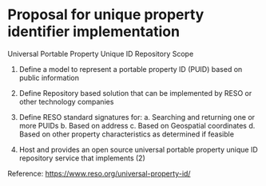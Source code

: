 # Proposal for unique property identifier implementation

Universal Portable Property Unique ID Repository Scope

1. Define a model to represent a portable property ID (PUID) based on public information

2. Define Repository based solution that can be implemented by RESO or other technology companies

3. Define RESO standard signatures for:
a. Searching and returning one or more PUIDs
b. Based on address
c. Based on Geospatial coordinates
d. Based on other property characteristics as determined if feasible

8. Host and provides an open source universal portable property unique ID repository service that implements (2)

Reference:
https://www.reso.org/universal-property-id/

